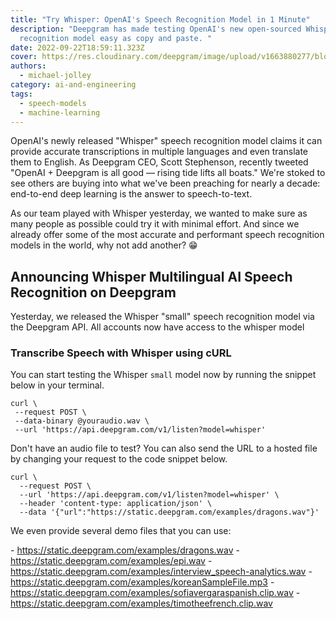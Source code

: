 ```yaml
---
title: "Try Whisper: OpenAI's Speech Recognition Model in 1 Minute"
description: "Deepgram has made testing OpenAI's new open-sourced Whisper speech
  recognition model easy as copy and paste. "
date: 2022-09-22T18:59:11.323Z
cover: https://res.cloudinary.com/deepgram/image/upload/v1663880277/blog/how-to-use-whisper-openais-speech-recognition-model-in-1-minute/2209-How-to-Use-Whisper-blog_2x_qb1eah.jpg
authors:
  - michael-jolley
category: ai-and-engineering
tags:
  - speech-models
  - machine-learning
---
```

OpenAI's newly released "Whisper" speech recognition model claims it can provide accurate transcriptions in multiple languages and even translate them to English. As Deepgram CEO, Scott Stephenson, recently tweeted "OpenAI + Deepgram is all good — rising tide lifts all boats." We're stoked to see others are buying into what we've been preaching for nearly a decade: end-to-end deep learning is the answer to speech-to-text.

As our team played with Whisper yesterday, we wanted to make sure as many people as possible could try it with minimal effort. And since we already offer some of the most accurate and performant speech recognition models in the world, why not add another? 😁

## Announcing Whisper Multilingual AI Speech Recognition on Deepgram

Yesterday, we released the Whisper "small" speech recognition model via the Deepgram API. All accounts now have access to the whisper model

### Transcribe Speech with Whisper using cURL

You can start testing the Whisper `small` model now by running the snippet below in your terminal.

```shell
curl \
 --request POST \
 --data-binary @youraudio.wav \
 --url 'https://api.deepgram.com/v1/listen?model=whisper'
```

Don't have an audio file to test? You can also send the URL to a hosted file by changing your request to the code snippet below.

```shell
curl \
  --request POST \
  --url 'https://api.deepgram.com/v1/listen?model=whisper' \
  --header 'content-type: application/json' \
  --data '{"url":"https://static.deepgram.com/examples/dragons.wav"}'
```

We even provide several demo files that you can use:

\-﻿ https://static.deepgram.com/examples/dragons.wav
-﻿ https://static.deepgram.com/examples/epi.wav
-﻿ https://static.deepgram.com/examples/interview_speech-analytics.wav
-﻿ https://static.deepgram.com/examples/koreanSampleFile.mp3
-﻿ https://static.deepgram.com/examples/sofiavergaraspanish.clip.wav
-﻿ https://static.deepgram.com/examples/timotheefrench.clip.wav